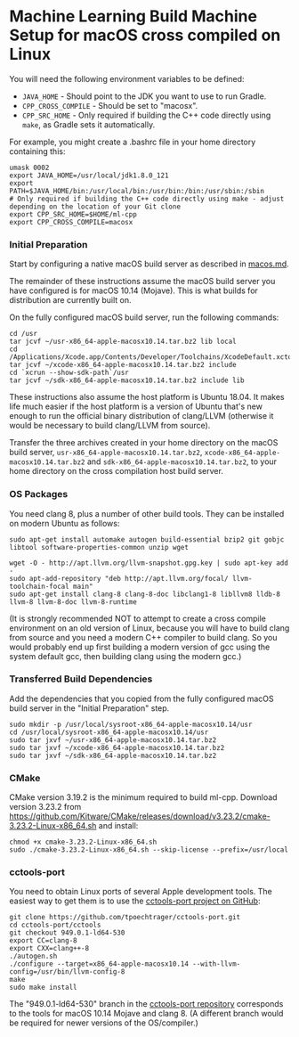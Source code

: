 # Machine Learning Build Machine Setup for macOS cross compiled on Linux

You will need the following environment variables to be defined:

- `JAVA_HOME` - Should point to the JDK you want to use to run Gradle.
- `CPP_CROSS_COMPILE` - Should be set to "macosx".
- `CPP_SRC_HOME` - Only required if building the C++ code directly using `make`, as Gradle sets it automatically.

For example, you might create a .bashrc file in your home directory containing this:

```
umask 0002
export JAVA_HOME=/usr/local/jdk1.8.0_121
export PATH=$JAVA_HOME/bin:/usr/local/bin:/usr/bin:/bin:/usr/sbin:/sbin
# Only required if building the C++ code directly using make - adjust depending on the location of your Git clone
export CPP_SRC_HOME=$HOME/ml-cpp
export CPP_CROSS_COMPILE=macosx
```

### Initial Preparation

Start by configuring a native macOS build server as described in [macos.md](macos.md).

The remainder of these instructions assume the macOS build server you have configured is for macOS 10.14 (Mojave).  This is what builds for distribution are currently built on.

On the fully configured macOS build server, run the following commands:

```
cd /usr
tar jcvf ~/usr-x86_64-apple-macosx10.14.tar.bz2 lib local
cd /Applications/Xcode.app/Contents/Developer/Toolchains/XcodeDefault.xctoolchain/usr
tar jcvf ~/xcode-x86_64-apple-macosx10.14.tar.bz2 include
cd `xcrun --show-sdk-path`/usr
tar jcvf ~/sdk-x86_64-apple-macosx10.14.tar.bz2 include lib
```

These instructions also assume the host platform is Ubuntu 18.04.  It makes life much easier if the host platform is a version of Ubuntu that's new enough to run the official binary distribution of clang/LLVM (otherwise it would be necessary to build clang/LLVM from source).

Transfer the three archives created in your home directory on the macOS build server, `usr-x86_64-apple-macosx10.14.tar.bz2`, `xcode-x86_64-apple-macosx10.14.tar.bz2` and `sdk-x86_64-apple-macosx10.14.tar.bz2`, to your home directory on the cross compilation host build server.

### OS Packages

You need clang 8, plus a number of other build tools.  They can be installed on modern Ubuntu as follows:

```
sudo apt-get install automake autogen build-essential bzip2 git gobjc libtool software-properties-common unzip wget

wget -O - http://apt.llvm.org/llvm-snapshot.gpg.key | sudo apt-key add -
sudo apt-add-repository "deb http://apt.llvm.org/focal/ llvm-toolchain-focal main"
sudo apt-get install clang-8 clang-8-doc libclang1-8 libllvm8 lldb-8 llvm-8 llvm-8-doc llvm-8-runtime
```

(It is strongly recommended NOT to attempt to create a cross compile environment on an old version of Linux, because you will have to build clang from source and you need a modern C++ compiler to build clang.  So you would probably end up first building a modern version of gcc using the system default gcc, then building clang using the modern gcc.)

### Transferred Build Dependencies

Add the dependencies that you copied from the fully configured macOS build server in the "Initial Preparation" step.

```
sudo mkdir -p /usr/local/sysroot-x86_64-apple-macosx10.14/usr
cd /usr/local/sysroot-x86_64-apple-macosx10.14/usr
sudo tar jxvf ~/usr-x86_64-apple-macosx10.14.tar.bz2
sudo tar jxvf ~/xcode-x86_64-apple-macosx10.14.tar.bz2
sudo tar jxvf ~/sdk-x86_64-apple-macosx10.14.tar.bz2
```

### CMake

CMake version 3.19.2 is the minimum required to build ml-cpp. Download version 3.23.2 from <https://github.com/Kitware/CMake/releases/download/v3.23.2/cmake-3.23.2-Linux-x86_64.sh> and install:

```
chmod +x cmake-3.23.2-Linux-x86_64.sh
sudo ./cmake-3.23.2-Linux-x86_64.sh --skip-license --prefix=/usr/local
```

### cctools-port

You need to obtain Linux ports of several Apple development tools.  The easiest way to get them is to use the [cctools-port project on GitHub](https://github.com/tpoechtrager/cctools-port):

```
git clone https://github.com/tpoechtrager/cctools-port.git
cd cctools-port/cctools
git checkout 949.0.1-ld64-530
export CC=clang-8
export CXX=clang++-8
./autogen.sh
./configure --target=x86_64-apple-macosx10.14 --with-llvm-config=/usr/bin/llvm-config-8
make
sudo make install
```

The "949.0.1-ld64-530" branch in the [cctools-port repository](https://github.com/tpoechtrager/cctools-port) corresponds to the tools for macOS 10.14 Mojave and clang 8.  (A different branch would be required for newer versions of the OS/compiler.)

